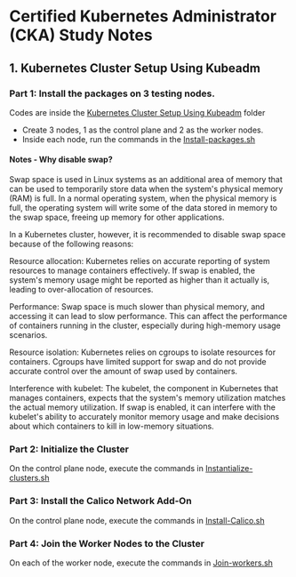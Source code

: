 # Certified Kubernetes Administrator (CKA) Study Notes

## 1. Kubernetes Cluster Setup Using Kubeadm
### Part 1: Install the packages on 3 testing nodes.
Codes are inside the [Kubernetes Cluster Setup Using Kubeadm](https://github.com/Zoe-0925/Kubernetes-Study/tree/main/CKA-Certification-Study-Notes/Kubernetes%20Cluster%20Setup%20Using%20Kubeadm) folder
- Create 3 nodes, 1 as the control plane and 2 as the worker nodes.
- Inside each node, run the commands in the [Install-packages.sh](https://github.com/Zoe-0925/Kubernetes-Study/blob/main/CKA-Certification-Study-Notes/Kubernetes%20Cluster%20Setup%20Using%20Kubeadm/Install-packages.sh)

#### Notes - Why disable swap?
Swap space is used in Linux systems as an additional area of memory that can be used to temporarily store data when the system's physical memory (RAM) is full. In a normal operating system, when the physical memory is full, the operating system will write some of the data stored in memory to the swap space, freeing up memory for other applications.

In a Kubernetes cluster, however, it is recommended to disable swap space because of the following reasons:

Resource allocation: Kubernetes relies on accurate reporting of system resources to manage containers effectively. If swap is enabled, the system's memory usage might be reported as higher than it actually is, leading to over-allocation of resources.

Performance: Swap space is much slower than physical memory, and accessing it can lead to slow performance. This can affect the performance of containers running in the cluster, especially during high-memory usage scenarios.

Resource isolation: Kubernetes relies on cgroups to isolate resources for containers. Cgroups have limited support for swap and do not provide accurate control over the amount of swap used by containers.

Interference with kubelet: The kubelet, the component in Kubernetes that manages containers, expects that the system's memory utilization matches the actual memory utilization. If swap is enabled, it can interfere with the kubelet's ability to accurately monitor memory usage and make decisions about which containers to kill in low-memory situations.


### Part 2: Initialize the Cluster
On the control plane node, execute the commands in [Instantialize-clusters.sh](https://github.com/Zoe-0925/Kubernetes-Study/blob/main/CKA-Certification-Study-Notes/Kubernetes%20Cluster%20Setup%20Using%20Kubeadm/Instantialize-clusters.sh)

### Part 3: Install the Calico Network Add-On
On the control plane node, execute the commands in [Install-Calico.sh]()

### Part 4: Join the Worker Nodes to the Cluster
On each of the worker node, execute the commands in [Join-workers.sh]()